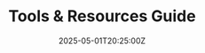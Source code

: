 ---
title: Tools & Resources Guide
linkTitle: Tools & Resources Guide
date: '2025-05-01T20:25:00Z'
weight: 1
description: 'Guide outlines essential tools for productivity at Green Orbit Digital,
  categorized by function: knowledge management, project management, client relations,
  creative design, finance, marketing, training, security, and events, all aimed at
  enhancing operations and sustainability.'
draft: false
ref: tools--resources-guide
---